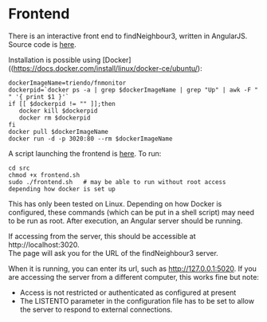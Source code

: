 # Frontend
There is an interactive front end to findNeighbour3, written in AngularJS.  Source code is [here](https://gitlab.com/ModernisingMedicalMicrobiology/fnmonitor).   

Installation is possible using [Docker]((https://docs.docker.com/install/linux/docker-ce/ubuntu/):  

```
dockerImageName=triendo/fnmonitor
dockerpid=`docker ps -a | grep $dockerImageName | grep "Up" | awk -F " " '{ print $1 }'`
if [[ $dockerpid != "" ]];then
   docker kill $dockerpid
   docker rm $dockerpid
fi
docker pull $dockerImageName
docker run -d -p 3020:80 --rm $dockerImageName
```

A script launching the frontend is [here](src/frontend.sh).  To run:
```
cd src
chmod +x frontend.sh
sudo ./frontend.sh   # may be able to run without root access depending how docker is set up
```

This has only been tested on Linux.  Depending on how Docker is configured, these commands (which can be put in a shell script) may need to be run as root.
After execution, an Angular server should be running.

If accessing from the server, this should be accessible at http://localhost:3020.  
The page will ask you for the URL of the findNeighbour3 server.

When it is running, you can enter its url, such as http://127.0.0.1:5020.
If you are accessing the server from a different computer, this works fine but note:
* Access is not restricted or authenticated as configured at present
* The LISTENTO parameter in the configuration file has to be set to allow the server to respond to external connections.



  

